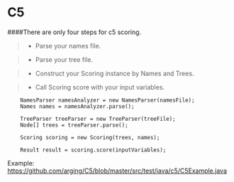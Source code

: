 C5
==

####There are only four steps for c5 scoring.

>* Parse your names file.

>* Parse your tree file.

>* Construct your Scoring instance by Names and Trees.

>* Call Scoring score with your input variables.

>>

		NamesParser namesAnalyzer = new NamesParser(namesFile);
		Names names = namesAnalyzer.parse();

	    TreeParser treeParser = new TreeParser(treeFile);
		Node[] trees = treeParser.parse();

		Scoring scoring = new Scoring(trees, names);

		Result result = scoring.score(inputVariables);

Example: https://github.com/arging/C5/blob/master/src/test/java/c5/C5Example.java
